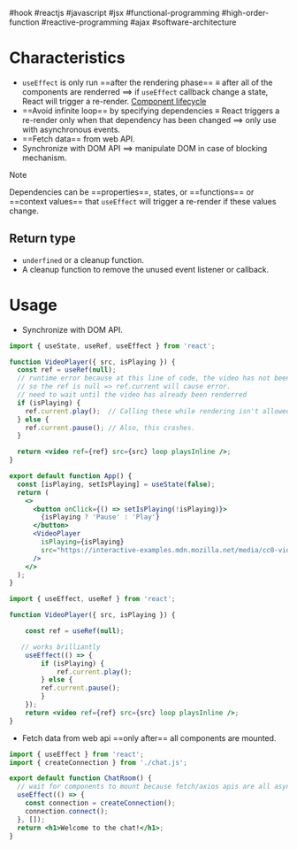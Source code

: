 #hook #reactjs  #javascript  #jsx #functional-programming  #high-order-function  #reactive-programming  #ajax #software-architecture 

# Characteristics
- `useEffect` is only run ==after the rendering phase== $\equiv$ after all of the components are renderred $\implies$ if `useEffect` callback change a state, React will trigger a re-render. [Component lifecycle](Component%20lifecycle.md)
- ==Avoid infinite loop== by specifying dependencies $\equiv$ React triggers a re-render only when that dependency has been changed $\implies$ only use with asynchronous events.
- ==Fetch data== from web API.
- Synchronize with DOM API $\implies$ manipulate DOM in case of blocking mechanism.

>[!Note]
>Dependencies can be ==properties==, states, or ==functions== or ==context values== that `useEffect` will trigger a re-render if these values change.

## Return type
- `underfined` or a cleanup function.
- A cleanup function to remove the unused event listener or callback.
# Usage
- Synchronize with DOM API. 
```jsx
import { useState, useRef, useEffect } from 'react';

function VideoPlayer({ src, isPlaying }) {
  const ref = useRef(null);
  // runtime error because at this line of code, the video has not been rendered yet,
  // so the ref is null => ref.current will cause error.
  // need to wait until the video has already been renderred
  if (isPlaying) {
    ref.current.play();  // Calling these while rendering isn't allowed.
  } else {
    ref.current.pause(); // Also, this crashes.
  }

  return <video ref={ref} src={src} loop playsInline />;
}

export default function App() {
  const [isPlaying, setIsPlaying] = useState(false);
  return (
    <>
      <button onClick={() => setIsPlaying(!isPlaying)}>
        {isPlaying ? 'Pause' : 'Play'}
      </button>
      <VideoPlayer
        isPlaying={isPlaying}
        src="https://interactive-examples.mdn.mozilla.net/media/cc0-videos/flower.mp4"
      />
    </>
  );
}
```

```jsx
import { useEffect, useRef } from 'react';  

function VideoPlayer({ src, isPlaying }) {  

	const ref = useRef(null);  

   // works brilliantly
	useEffect(() => {  
		if (isPlaying) {  
			ref.current.play();  
		} else {  
		ref.current.pause();  
		}  
	});  
	return <video ref={ref} src={src} loop playsInline />;  
}
```

- Fetch data from web api ==only after== all components are mounted.
```jsx
import { useEffect } from 'react';
import { createConnection } from './chat.js';

export default function ChatRoom() {
  // wait for components to mount because fetch/axios apis are all asynchronous
  useEffect(() => {
    const connection = createConnection();
    connection.connect();
  }, []);
  return <h1>Welcome to the chat!</h1>;
}
```



